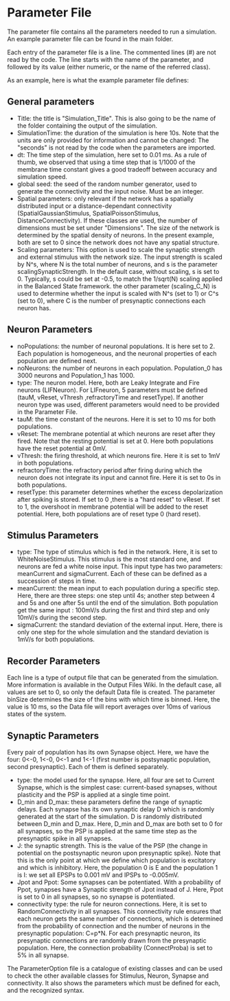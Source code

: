 # Parameter File

The parameter file contains all the parameters needed to run a simulation. An example parameter file can be found in the main folder. 

Each entry of the parameter file is a line. The commented lines (#) are not read by the code. The line starts with the name of the parameter, and followed by its value (either numeric, or the name of the referred class). 

As an example, here is what the example parameter file defines:

## General parameters
- Title: the title is "Simulation_Title". This is also going to be the name of the folder containing the output of the simulation.
- SimulationTime: the duration of the simulation is here 10s. Note that the units are only provided for information and cannot be changed: The "seconds" is not read by the code when the parameters are imported.
- dt: The time step of the simulation, here set to 0.01 ms. As a rule of thumb, we observed that using a time step that is 1/1000 of the membrane time constant gives a good tradeoff between accuracy and simulation speed.
- global seed: the seed of the random number generator, used to generate the connectivity and the input noise. Must be an integer.
- Spatial parameters: only relevant if the network has a spatially distributed input or a distance-dependant connectivity (SpatialGaussianStimulus, SpatialPoissonStimulus, DistanceConnectivity). If these classes are used, the number of dimensions must be set under "Dimensions". The size of the network is determined by the spatial density of neurons. In the present example, both are set to 0 since the network does not have any spatial structure.
- Scaling parameters: This option is used to scale the synaptic strength and external stimulus with the network size. The input strength is scaled by N^s, where N is the total number of neurons, and s is the parameter scalingSynapticStrength. In the default case, without scaling, s is set to 0. Typically, s could be set at -0.5, to match the 1/sqrt(N) scaling applied in the Balanced State framework. the other parameter (scaling_C_N) is used to determine whether the input is scaled with N^s (set to 1) or C^s (set to 0), where C is the number of presynaptic connections each neuron has.

## Neuron Parameters
- noPopulations: the number of neuronal populations. It is here set to 2. Each population is homogeneous, and the neuronal properties of each population are defined next. 
- noNeurons: the number of neurons in each population. Population_0 has 3000 neurons and Population_1 has 1000.
- type: The neuron model. Here, both are Leaky Integrate and Fire neurons (LIFNeuron). For LIFneuron, 5 parameters must be defined (tauM, vReset, vThresh ,refractoryTime and resetType). If another neuron type was used, different parameters would need to be provided in the Parameter File.
- tauM: the time constant of the neurons. Here it is set to 10 ms for both populations.
- vReset: The membrane potential at which neurons are reset after they fired. Note that the resting potential is set at 0. Here both populations have the reset potential at 0mV.
- vThresh: the firing threshold, at which neurons fire. Here it is set to 1mV in both populations.
- refractoryTime: the refractory period after firing during which the neuron does not integrate its input and cannot fire. Here it is set to 0s in both populations.
- resetType: this parameter determines whether the excess depolarization after spiking is stored. If set to 0 ,there is a "hard reset" to vReset. If set to 1, the overshoot in membrane potential will be added to the reset potential. Here, both populations are of reset type 0 (hard reset).

## Stimulus Parameters
- type: The type of stimulus which is fed in the network. Here, it is set to WhiteNoiseStimulus. This stimulus is the most standard one, and neurons are fed a white noise input. This input type has two parameters: meanCurrent and sigmaCurrent. Each of these can be defined as a succession of steps in time. 
- meanCurrent: the mean input to each population during a specific step. Here, there are three steps: one step until 4s; another step between 4 and 5s and one after 5s until the end of the simulation. Both population get the same input : 100mV/s during the first and third step and only 10mV/s during the second step.
- sigmaCurrent: the standard deviation of the external input. Here, there is only one step for the whole simulation and the standard deviation is 1mV/s for both populations.

## Recorder Parameters
Each line is a type of output file that can be generated from the simulation. More information is available in the Output Files Wiki. In the default case, all values are set to 0, so only the default Data file is created. The parameter binSize determines the size of the bins with which time is binned. Here, the value is 10 ms, so the Data file will report averages over 10ms of various states of the system.

## Synaptic Parameters
Every pair of population has its own Synapse object. Here, we have the four: 0<-0, 1<-0, 0<-1 and 1<-1 (first number is postsynaptic population, second presynaptic). Each of them is defined separately.

- type: the model used for the synapse. Here, all four are set to Current Synapse, which is the simplest case: current-based synapses, without plasticity and the PSP is applied at a single time point.
- D_min and D_max: these parameters define the range of synaptic delays. Each synapse has its own synaptic delay D which is randomly generated at the start of the simulation. D is randomly distributed between D_min and D_max. Here, D_min and D_max are both set to 0 for all synapses, so the PSP is applied at the same time step as the presynaptic spike in all synapses. 
- J: the synaptic strength. This is the value of the PSP (the change in potential on the postsynaptic neuron upon presynaptic spike). Note that this is the only point at which we define which population is excitatory and which is inhibitory. Here, the population 0 is E and the population 1 is I: we set all EPSPs to 0.001 mV and IPSPs to -0.005mV.
- Jpot and Ppot: Some synapses can be potentiated. With a probability of Ppot, synapses have a Synaptic strength of Jpot instead of J. Here, Ppot is set to 0 in all synapses, so no synapse is potentiated.
- connectivity type: the rule for neuron connections. Here, it is set to RandomConnectivity in all synapses. This connectivity rule ensures that each neuron gets the same number of connections, which is determined from the probability of connection and the number of neurons in the presynaptic population: C=p*N. For each presynaptic neuron, its presynaptic connections are randomly drawn from the presynaptic population. Here, the connection probability (ConnectProba) is set to 5% in all synapse.


The ParameterOption file is a catalogue of existing classes and can be used to check the other available classes for Stimulus, Neuron, Synapse and connectivity. It also shows the parameters which must be defined for each, and the recognized syntax.
